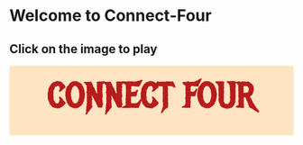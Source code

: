 # Welcome to Connect-Four

## Click on the image to play

[![game](/ss.png)](https://qwerty-123456-ui.github.io/connect-four/)
